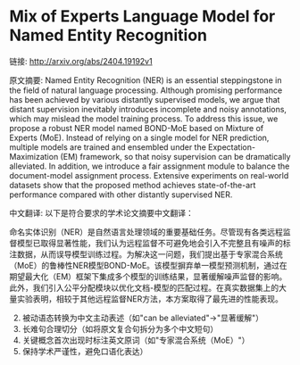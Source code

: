 # Mix of Experts Language Model for Named Entity Recognition

链接: http://arxiv.org/abs/2404.19192v1

原文摘要:
Named Entity Recognition (NER) is an essential steppingstone in the field of
natural language processing. Although promising performance has been achieved
by various distantly supervised models, we argue that distant supervision
inevitably introduces incomplete and noisy annotations, which may mislead the
model training process. To address this issue, we propose a robust NER model
named BOND-MoE based on Mixture of Experts (MoE). Instead of relying on a
single model for NER prediction, multiple models are trained and ensembled
under the Expectation-Maximization (EM) framework, so that noisy supervision
can be dramatically alleviated. In addition, we introduce a fair assignment
module to balance the document-model assignment process. Extensive experiments
on real-world datasets show that the proposed method achieves state-of-the-art
performance compared with other distantly supervised NER.

中文翻译:
以下是符合要求的学术论文摘要中文翻译：

命名实体识别（NER）是自然语言处理领域的重要基础任务。尽管现有各类远程监督模型已取得显著性能，我们认为远程监督不可避免地会引入不完整且有噪声的标注数据，从而误导模型训练过程。为解决这一问题，我们提出基于专家混合系统（MoE）的鲁棒性NER模型BOND-MoE。该模型摒弃单一模型预测机制，通过在期望最大化（EM）框架下集成多个模型的训练结果，显著缓解噪声监督的影响。此外，我们引入公平分配模块以优化文档-模型的匹配过程。在真实数据集上的大量实验表明，相较于其他远程监督NER方法，本方案取得了最先进的性能表现。


2. 被动语态转换为中文主动表述（如"can be alleviated"→"显著缓解"）
3. 长难句合理切分（如将原文复合句拆分为多个中文短句）
4. 关键概念首次出现时标注英文原词（如"专家混合系统（MoE）"）
5. 保持学术严谨性，避免口语化表达）
